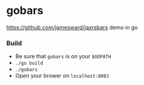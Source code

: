 gobars
======

https://github.com/jamesward/jaxrsbars demo in go

### Build
  * Be sure that `gobars` is on your `$GOPATH`
  * `./go build`
  * `./gobars`
  * Open your brower on `localhost:8081`


